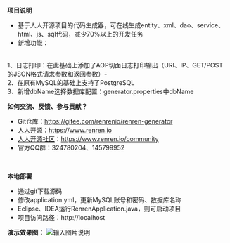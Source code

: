 **项目说明** 
- 基于人人开源项目的代码生成器，可在线生成entity、xml、dao、service、html、js、sql代码，减少70%以上的开发任务
- 新增功能：
<br> 
  1、日志打印：在此基础上添加了AOP切面日志打印输出（URI、IP、GET/POST的JSON格式请求参数和返回参数）-
 <br> 
  2、在原有MySQL的基础上支持了PostgreSQL
  <br> 
  3、新增dbName选择数据库配置：generator.properties中dbName
<br> 


**如何交流、反馈、参与贡献？** 
- Git仓库：https://gitee.com/renrenio/renren-generator
- [人人开源](https://www.renren.io)：https://www.renren.io   
- [人人开源社区](https://www.renren.io/community)：https://www.renren.io/community   
- 官方QQ群：324780204、145799952
<br> 

 **本地部署**
- 通过git下载源码
- 修改application.yml，更新MySQL账号和密码、数据库名称
- Eclipse、IDEA运行RenrenApplication.java，则可启动项目
- 项目访问路径：http://localhost

**演示效果图：**
![输入图片说明](https://images.gitee.com/uploads/images/2018/0731/150920_761d8835_63154.jpeg "aa.jpg")